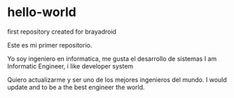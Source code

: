 # hello-world
first repository created for brayadroid

Este es mi primer repositorio.

Yo soy ingeniero en informatica, me gusta el desarrollo de sistemas
I am Informatic Engineer, i like developer system

Quiero actualizarme y ser uno de los mejores ingenieros del mundo.
I would update and to be a the best engineer the world.
